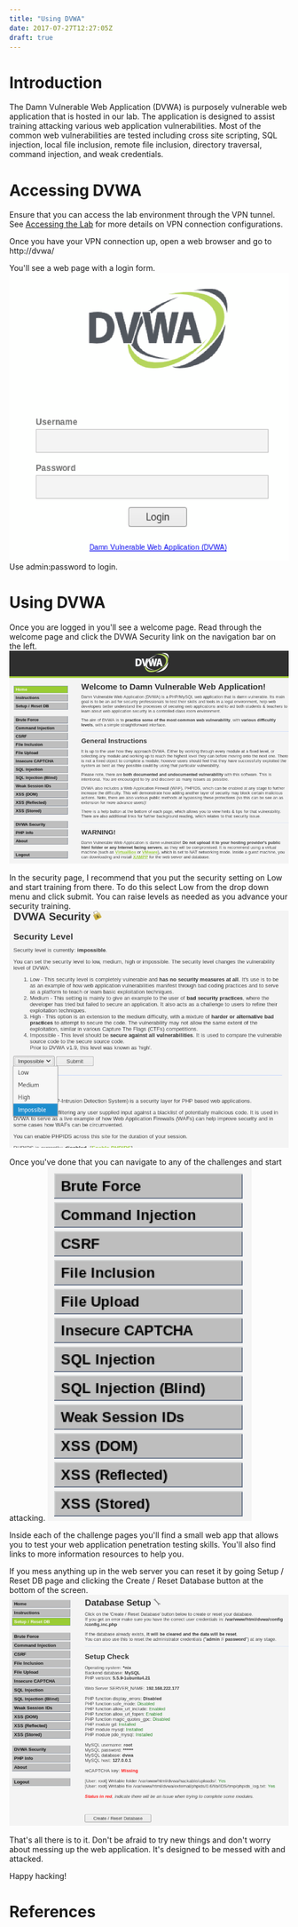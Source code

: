 ```yaml
---
title: "Using DVWA"
date: 2017-07-27T12:27:05Z
draft: true
---
```


# Introduction
The Damn Vulnerable Web Application (DVWA) is purposely vulnerable web application that is hosted in our lab. The application is designed to assist training attacking various web application vulnerabilities. Most of the common web vulnerabilities are tested including cross site scripting, SQL injection, local file inclusion, remote file inclusion, directory traversal, command injection, and weak credentials.

# Accessing DVWA
Ensure that you can access the lab environment through the VPN tunnel. See [Accessing the Lab](http://learn.greyhatctf.com/attack/accessinglab/) for more details on VPN connection configurations.

Once you have your VPN connection up, open a web browser and go to http:/<DVWA IP>/dvwa/

You'll see a web page with a login form. 
![DVWA login](/attack/dvwa_login.png)
Use admin:password to login.

# Using DVWA
Once you are logged in you'll see a welcome page. Read through the welcome page and click the DVWA Security link on the navigation bar on the left.
![DVWA Welcome](/attack/dvwa_welcome.png)

In the security page, I recommend that you put the security setting on Low and start training from there. To do this select Low from the drop down menu and click submit. You can raise levels as needed as you advance your security training.
![DVWA Security](/attack/dvwa_security.png)

Once you've done that you can navigate to any of the challenges and start attacking.
![DVWA Challenges](/attack/dvwa_challenges.png)

Inside each of the challenge pages you'll find a small web app that allows you to test your web application penetration testing skills. You'll also find links to more information resources to help you.

If you mess anything up in the web server you can reset it by going Setup / Reset DB page and clicking the Create / Reset Database button at the bottom of the screen.
![DVWA Database Setup](/attack/dvwa_db_setup.png)

That's all there is to it. Don't be afraid to try new things and don't worry about messing up the web application. It's designed to be messed with and attacked.

Happy hacking!

# References